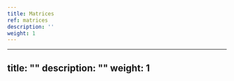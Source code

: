 ```yaml
---
title: Matrices
ref: matrices
description: ''
weight: 1
---
```

---
title: ""
description: ""
weight: 1
---